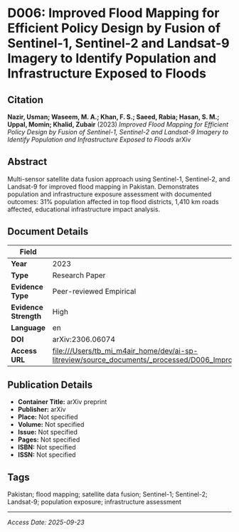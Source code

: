 # D006: Improved Flood Mapping for Efficient Policy Design by Fusion of Sentinel-1, Sentinel-2 and Landsat-9 Imagery to Identify Population and Infrastructure Exposed to Floods

## Citation

**Nazir, Usman; Waseem, M. A.; Khan, F. S.; Saeed, Rabia; Hasan, S. M.; Uppal, Momin; Khalid, Zubair** (2023)
*Improved Flood Mapping for Efficient Policy Design by Fusion of Sentinel-1, Sentinel-2 and Landsat-9 Imagery to Identify Population and Infrastructure Exposed to Floods*
arXiv

## Abstract

Multi-sensor satellite data fusion approach using Sentinel-1, Sentinel-2, and Landsat-9 for improved flood mapping in Pakistan. Demonstrates population and infrastructure exposure assessment with documented outcomes: 31% population affected in top flood districts, 1,410 km roads affected, educational infrastructure impact analysis.

## Document Details

| Field | Value |
|-------|-------|
| **Year** | 2023 |
| **Type** | Research Paper |
| **Evidence Type** | Peer-reviewed Empirical |
| **Evidence Strength** | High |
| **Language** | en |
| **DOI** | arXiv:2306.06074 |
| **Access URL** | [file:///Users/tb_mi_m4air_home/dev/ai-sp-litreview/source_documents/_processed/D006_Improved_Flood_Mapping_Policy_Design_Multi_Sensor_Fusion.pdf](file:///Users/tb_mi_m4air_home/dev/ai-sp-litreview/source_documents/_processed/D006_Improved_Flood_Mapping_Policy_Design_Multi_Sensor_Fusion.pdf) |

## Publication Details

- **Container Title:** arXiv preprint
- **Publisher:** arXiv
- **Place:** Not specified
- **Volume:** Not specified
- **Issue:** Not specified
- **Pages:** Not specified
- **ISBN:** Not specified
- **ISSN:** Not specified

## Tags

Pakistan; flood mapping; satellite data fusion; Sentinel-1; Sentinel-2; Landsat-9; population exposure; infrastructure assessment

---
*Access Date: 2025-09-23*
